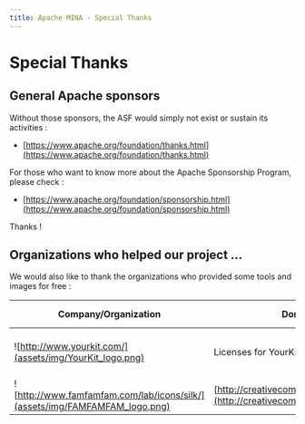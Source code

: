 ```yaml
---
title: Apache MINA - Special Thanks
---
```


# Special Thanks

## General Apache sponsors

Without those sponsors, the ASF would simply not exist or sustain its activities :

 * [https://www.apache.org/foundation/thanks.html](https://www.apache.org/foundation/thanks.html)

For those who want to know more about the Apache Sponsorship Program, please check :

 * [https://www.apache.org/foundation/sponsorship.html](https://www.apache.org/foundation/sponsorship.html)

Thanks !
    
## Organizations who helped our project ...

We would also like to thank the organizations who provided some tools and images for free :

| Company/Organization | Donation type | Organization contact | Apache contact |
|---|---|---|---|
|![http://www.yourkit.com/](assets/img/YourKit_logo.png) | Licenses for YourKit | Vladimir Kondratyev <br> (sales at yourkit.com) | Emmanuel L&eacute;charny |
|![http://www.famfamfam.com/lab/icons/silk/](assets/img/FAMFAMFAM_logo.png)|[http://creativecommons.org/licenses/by/2.5/](http://creativecommons.org/licenses/by/2.5/)| Mark James | Emmanuel L&eacute;charny|
